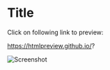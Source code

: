 # Title

Click on following link to preview:

https://htmlpreview.github.io/?

![Screenshot](image.png)
